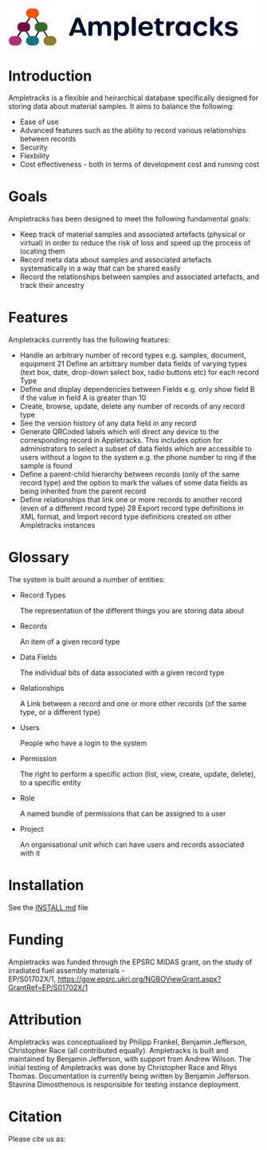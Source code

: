 ![Ampletracks Logo](www/images/ampletracks-logo.svg "Ampletracks Logo")

# Introduction

Ampletracks is a flexible and heirarchical database specifically designed for storing data about material samples. It aims to balance the following:
- Ease of use
- Advanced features such as the ability to record various relationships between records
- Security
- Flexbility
- Cost effectiveness - both in terms of development cost and running cost

# Goals

Ampletracks has been designed to meet the following fundamental goals:
- Keep track of material samples and associated artefacts (physical or virtual) in order to reduce the risk of loss and speed up the process of locating them
- Record meta data about samples and associated artefacts systematically in a way that can be shared easily
- Record the relationships between samples and associated artefacts, and track their ancestry

# Features

Ampletracks currently has the following features:
- Handle an arbitrary number of record types e.g. samples, document, equipment 21 Define an arbitrary number data fields of varying types (text box, date, drop-down select box, radio buttons etc) for each record Type
- Define and display dependericles between Fields e.g. only show field B if the value in field A is greater than 10
- Create, browse, update, delete any number of records of any record type
- See the version history of any data field in any record
- Generate QRCoded labels which will direct any device to the corresponding record in Appletracks. This includes option for administrators to select a subset of data fields which are accessible to users without a logon to the system e.g. the phone number to ring if the sample is found
- Define a parent-child hierarchy between records (only of the same record type) and the option to mark the values of some data fields as being inherited from the parent record
- Define relationships that link one or more records to another record (even of a different record type) 28 Export record type definitions in XML format, and Import record type definitions created on other Ampletracks instances

# Glossary

The system is built around a number of entities:

- Record Types

    The representation of the different things you are storing data about
    
- Records

    An item of a given record type

- Data Fields

    The individual bits of data associated with a given record type

- Relationships

    A Link between a record and one or more other records (of the same type, or a different type)

- Users

    People who have a login to the system

- Permission

    The right to perform a specific action (list, view, create, update, delete), to a specific entity

- Role

    A named bundle of permissions that can be assigned to a user

- Project

    An organisational unit which can have users and records associated with it

# Installation

See the [INSTALL.md](./INSTALL.md) file

# Funding

Ampletracks was funded through the EPSRC MIDAS grant, on the study of irradiated fuel assembly materials  - EP/S01702X/1, https://gow.epsrc.ukri.org/NGBOViewGrant.aspx?GrantRef=EP/S01702X/1

# Attribution

Ampletracks was conceptualised by Philipp Frankel, Benjamin Jefferson, Christopher Race (all contributed equally). Ampletracks is built and maintained by Benjamin Jefferson, with support from Andrew Wilson. The initial testing of Ampletracks was done by Christopher Race and Rhys Thomas. Documentation is currently being written by Benjamin Jefferson. Stavrina Dimosthenous is responsible for testing instance deployment.

# Citation

Please cite us as:

